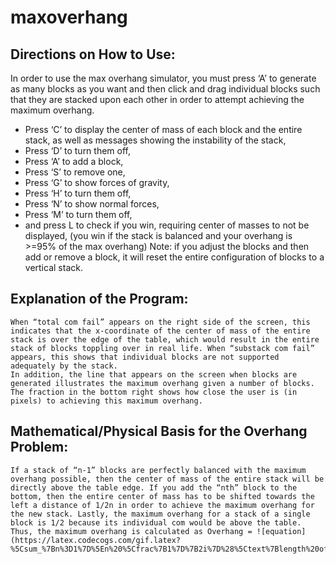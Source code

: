 # maxoverhang

## Directions on How to Use:
In order to use the max overhang simulator, you must press ‘A’ to generate as many blocks as you want and then click and drag individual blocks such that they are stacked upon each other in order to attempt achieving the maximum overhang.
* Press ‘C’ to display the center of mass of each block and the entire stack, as well as messages showing the instability of the stack,
* Press ‘D’ to turn them off,
* Press ‘A’ to add a block,
* Press ‘S’ to remove one,
* Press ‘G’ to show forces of gravity,
* Press ‘H’ to turn them off,
* Press ‘N’ to show normal forces,
* Press ‘M’ to turn them off,
* and press L to check if you win, requiring center of masses to not be displayed,
(you win if the stack is balanced and your overhang is >=95% of the max overhang)
Note: if you adjust the blocks and then add or remove a block, it will reset the entire configuration of blocks to a vertical stack.

## Explanation of the Program:
	When “total com fail” appears on the right side of the screen, this indicates that the x-coordinate of the center of mass of the entire stack is over the edge of the table, which would result in the entire stack of blocks toppling over in real life. When “substack com fail” appears, this shows that individual blocks are not supported adequately by the stack.
	In addition, the line that appears on the screen when blocks are generated illustrates the maximum overhang given a number of blocks. The fraction in the bottom right shows how close the user is (in pixels) to achieving this maximum overhang.

## Mathematical/Physical Basis for the Overhang Problem:
	If a stack of “n-1” blocks are perfectly balanced with the maximum overhang possible, then the center of mass of the entire stack will be directly above the table edge. If you add the “nth” block to the bottom, then the entire center of mass has to be shifted towards the left a distance of 1/2n in order to achieve the maximum overhang for the new stack. Lastly, the maximum overhang for a stack of a single block is 1/2 because its individual com would be above the table. Thus, the maximum overhang is calculated as Overhang = ![equation](https://latex.codecogs.com/gif.latex?%5Csum_%7Bn%3D1%7D%5En%20%5Cfrac%7B1%7D%7B2i%7D%28%5Ctext%7Blength%20of%20blocks%7D%29)
